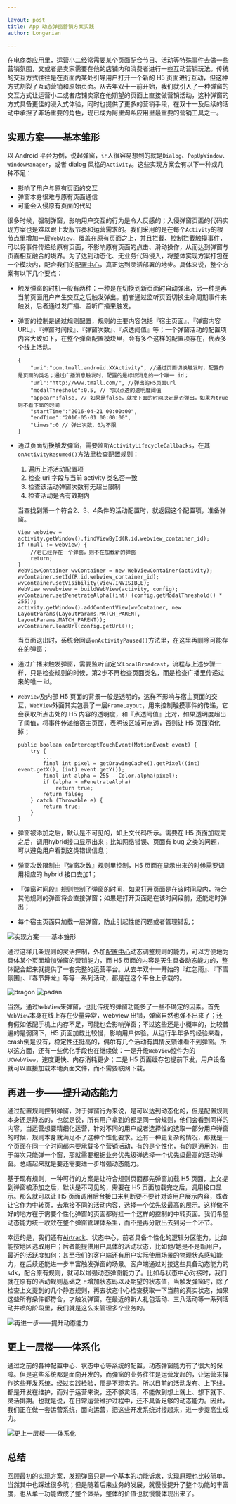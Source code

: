 ```yaml
---

layout: post
title: App 动态弹窗营销方案实践
author: Longerian

---
```


在电商类应用里，运营小二经常需要某个页面配合节日、活动等特殊事件去做一些营销氛围，又或者是卖家需要在他的店铺内和消费者进行一些互动营销玩法。传统的交互方式往往是在页面内某处引导用户打开一个新的 H5 页面进行互动，但这种方式割裂了互动营销和原始页面。从去年双十一前开始，我们就引入了一种弹窗的交互方式让运营小二或者店铺卖家在他期望的页面上直接做营销活动，这种弹窗的方式具备更佳的浸入式体验，同时也提供了更多的营销手段，在双十一及后续的活动中承担了非场重要的角色，现已成为阿里淘系应用里最重要的营销工具之一。

## 实现方案——基本雏形

以 Android 平台为例，说起弹窗，让人很容易想到的就是```Dialog```、```PopUpWindow```、```WindowManager```，或者 dialog 风格的```Activity```。这些实现方案会有以下一种或几种不足：
	
* 影响了用户与原有页面的交互
* 弹窗本身很难与原有页面通信
* 可能会入侵原有页面的代码
	
很多时候，强制弹窗，影响用户交互的行为是令人反感的；入侵弹窗页面的代码实现方案也是难以跟上发版节奏和运营需求的。我们采用的是在每个```Activity```的根节点里增加一层```WebView```，覆盖在原有页面之上，并且拦截、控制拦截触摸事件，可以将事件传递给原有页面，不影响原有页面的点击、滑动操作，从而达到弹窗与页面相互融合的境界。为了达到动态化、无业务代码侵入，将整体实现方案打包在一个模块内，配合我们的[配置中心](http://pingguohe.net/2016/03/18/config-center.html)，真正达到灵活部署的地步。具体来说，整个方案有以下几个要点：

* 触发弹窗的时机一般有两种：一种是在切换到新页面时自动弹出，另一种是再当前页面用户产生交互之后触发弹出。前者通过监听页面切换生命周期事件来触发，后者通过发广播、监听广播来触发。
* 弹窗的控制是通过规则配置，规则的主要内容包括『宿主页面』、『弹窗内容 URL』、『弹窗时间段』、『弹窗次数』、『点透阈值』等；一个弹窗活动的配置项内容大致如下，在整个弹窗配置模块里，会有多个这样的配置项存在，代表多个线上活动。
	
	```
	{
		"uri":"com.tmall.android.XXActivity", //通过页面切换触发时，配置的是页面的类名；通过广播消息触发时，配置的是标识消息的一个唯一 id；
		"url":"http://www.tmall.com/", //弹出的H5页面url
		"modalThreshold":0.5, // 可以点透的透明度阈值
		"appear":false, // 如果是false，就按下面的时间决定是否弹出，如果为true则不看下面的时间
		"startTime":"2016-04-21 00:00:00",
		"endTime":"2016-05-01 00:00:00",
       	"times":0 // 弹出次数，0为不限
	}
	```
* 通过页面切换触发弹窗，需要监听```ActivityLifecycleCallbacks```，在其```onActivityResumed()```方法里检查配置规则：
	1. 遍历上述活动配置项
	2. 检查 uri 字段与当前 activity 类名否一致
	3. 检查该活动弹窗次数有无超出限制
	4. 检查活动是否有效期内
	
	当查找到第一个符合2、3、4条件的活动配置时，就返回这个配置项，准备弹窗。
	
	```
    View webview = activity.getWindow().findViewById(R.id.webview_container_id);
    if (null != webview) {
        //若已经存在一个弹窗，则不在加载新的弹窗
        return;
    }
    WebViewContainer wvContainer = new WebViewContainer(activity);
    wvContainer.setId(R.id.webview_container_id);
    wvContainer.setVisibility(View.INVISIBLE);
    WebView wvwebview = buildWebView(activity, config);
    wvContainer.setPenetrateAlpha((int) (config.getModalThreshold() * 255));
    activity.getWindow().addContentView(wvContainer, new LayoutParams(LayoutParams.MATCH_PARENT, LayoutParams.MATCH_PARENT));
    wvContainer.loadUrl(config.getUrl());
	```
	
	当页面退出时，系统会回调```onActivityPaused()```方法里，在这里再删除可能存在的弹窗；

* 通过广播来触发弹窗，需要监听自定义```LocalBroadcast```，流程与上述步骤一样，只是检查规则的时候，第2步不再检查页面类名，而是检查广播里传递过来的唯一 id。
* ```WebView```及内部 H5 页面的背景一般是透明的，这样不影响与宿主页面的交互，```WebView```外面其实包裹了一层```FrameLayout```，用来控制触摸事件的传递，它会获取所点击处的 H5 内容的透明度，和『点透阈值』比对，如果透明度超出了阈值，将事件传递给宿主页面，表明该区域可点透，否则让 H5 页面消化掉；
	
	```
    public boolean onInterceptTouchEvent(MotionEvent event) {
        try {
            ...
            final int pixel = getDrawingCache().getPixel((int) event.getX(), (int) event.getY());
            final int alpha = 255 - Color.alpha(pixel);
            if (alpha > mPenetrateAlpha)
                return true;
            return false;
        } catch (Throwable e) {
            return true;
        }
    }
	```
	
* 弹窗被添加之后，默认是不可见的，如上文代码所示。需要在 H5 页面加载完之后，调用hybrid接口显示出来；比如网络错误、页面有 bug 之类的问题，可以避免用户看到这类错误信息；
* 弹窗次数限制由『弹窗次数』规则里控制，H5 页面在显示出来的时候需要调用相应的 hybrid 接口去加1；
* 『弹窗时间段』规则控制了弹窗的时间，如果打开页面是在该时间段内，符合其他规则的弹窗将会直接弹窗；如果是打开页面是在该时间段前，还能定时弹出；
* 每个宿主页面只加载一层弹窗，防止引起性能问题或者管理错乱；

![实现方案——基本雏形](https://img.alicdn.com/tps/TB1G7lbMXXXXXacapXXXXXXXXXX-493-196.png)

通过这样几条规则的灵活控制，外加[配置中心](http://pingguohe.net/2016/03/18/config-center.html)动态调整规则的能力，可以方便地为具体某个页面增加弹窗的营销能力，而 H5 页面的内容是天生具备动态能力的，整体配合起来就提供了一套完整的运营平台。从去年双十一开始的『红包雨』、『下雪氛围』、『春节舞龙』等等一系列活动，都是在这个平台上承载的。

![dragon](https://gw.alicdn.com/tps/TB1P3N4MXXXXXbKXpXXXXXXXXXX-270-405.png)
![padan](https://gw.alicdn.com/tps/TB1lT4QMXXXXXbmXVXXXXXXXXXX-270-405.png)

当然，通过```WebView```来弹窗，也比传统的弹窗功能多了一些不确定的因素。首先```WebView```本身在线上存在少量异常，webview 出错，弹窗自然也弹不出来了；还有假如低配手机上内存不足，可能也会影响弹窗；不过这些还是小概率的，比较普遍的是弱网下，H5 页面加载比较慢，影响用户体验。从运行半年多的经验来看，crash倒是没有，稳定性还挺高的，偶尔有几个活动有舆情反馈谁看不到弹窗。所以这方面，还有一些优化手段也在继续做：一是升级```WebView```控件为的```UCWebView```，速度更快、内存消耗更少；二是 H5 页面缓存包提前下发，用户设备就可以直接加载本地页面文件，而不需要联网下载。

## 再进一步——提升动态能力

通过配置规则控制弹窗，对于弹窗行为来说，是可以达到动态化的，但是配置规则本身还是静态的，也就是说，所有用户拿到的都是同一份规则，他们会看到同样的内容，当运营想要精细化运营，针对不同的用户或者选择性的选取一部分用户弹窗的时候，规则本身就满足不了这种个性化要求。还有一种更复杂的情况，那就是一个页面在同一个时间都内要承载多个营销活动，有的是个性化，有的是通用的，由于每次只能弹一个窗，那就需要根据业务优先级弹选择一个优先级最高的活动弹窗。总结起来就是要还需要进一步增强动态能力。

基于现有规则，一种可行的方案是让符合规则页面都先弹窗加载 H5 页面，上文提到弹窗被添加之后，默认是不可见的，需要在 H5 页面加载完之后，调用接口显示。那么就可以让 H5 页面调用后台接口来判断要不要针对该用户展示内容，或者让它作为中转页，去承接不同的活动内容，选择一个优先级最高的展示。这样做不好的地方在于需要个性化弹窗的页面都得挂一个这样的控制的中转页面。我们希望动态能力统一收敛在整个弹窗管理体系里，而不是再分散出去到另一个环节。

幸运的是，我们还有[Airtrack](http://pingguohe.net/2016/03/22/abtest-in-tmall.html)、状态中心，前者具备个性化的逻辑分区能力，比如能按地区选取用户；后者能提供用户具体的活动状态，比如他/她是不是新用户，最近的活跃度如何；甚至我们的客户端还有用户实际使用场景的物理状态感知能力，在后续还能进一步丰富触发弹窗的场景。客户端通过对接这些具备动态能力的 sdk，配合原有规则，就可以增强动态弹窗能力了。比如与状态中心对接时，我们就在原有的活动规则基础之上增加状态码以及期望的状态值，当触发弹窗时，除了检查上文提到的几个静态规则，再去状态中心检查获取一下当前的真实状态，如果这些所有条件都符合，才触发弹窗。在最近的新人礼包活动、三八活动等一系列活动井喷的阶段里，我们就是这么来管理多个业务的。

![再进一步——提升动态能力](https://img.alicdn.com/tps/TB1F2JkMXXXXXb9XVXXXXXXXXXX-566-451.png)

## 更上一层楼——体系化

通过之前的各种配置中心、状态中心等系统的配置，动态弹窗能力有了很大的保障。但是这些系统都是面向开发的，而弹窗的业务往往是运营发起的，让运营来操作这些开发系统，经过实践检验，那是不现实的。所以目前的活动发布、上下线，都是开发在维护，而对于运营来说，还不够灵活，不能做到想上就上、想下就下、灵活排期。也就是说，在日常运营维护过程中，还不具备足够的动态能力。因此，我们正在做一套运营系统，面向运营，把这些开发系统对接起来，进一步提高生成力。

![更上一层楼——体系化](https://img.alicdn.com/tps/TB1A6phMXXXXXceXVXXXXXXXXXX-903-469.png)

## 总结

回顾最初的实现方案，发现弹窗只是一个基本的功能诉求，实现原理也比较简单，当然其中也踩过很多坑；但是随着后来业务的发展，就慢慢提升了整个功能的丰富度，也从单一功能做成了整个体系，整体的价值也就慢慢体现出来了。